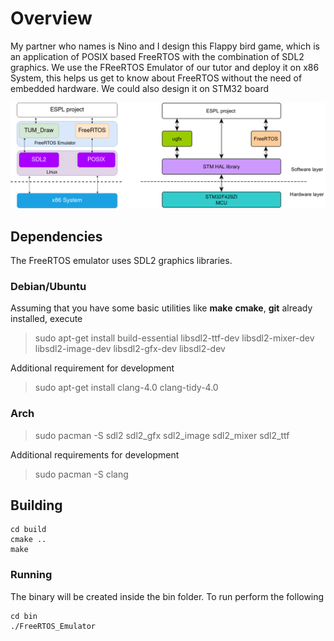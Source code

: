 # Overview

My partner who names is Nino and I design this Flappy bird game, which is an application of POSIX based FreeRTOS with the combination of SDL2 graphics. 
We use the FReeRTOS Emulator of our tutor and deploy it on x86 System, this helps us get to know about FreeRTOS without the need of embedded hardware. We could also design it on STM32 board


![](20230128185224.png)  

## Dependencies

The FreeRTOS emulator uses SDL2 graphics libraries.

### Debian/Ubuntu

Assuming that you have some basic utilities like **make** **cmake**, **git** already installed, execute
> sudo apt-get install build-essential libsdl2-ttf-dev libsdl2-mixer-dev libsdl2-image-dev libsdl2-gfx-dev libsdl2-dev

Additional requirement for development
> sudo apt-get install clang-4.0 clang-tidy-4.0

### Arch
> sudo pacman -S sdl2 sdl2_gfx sdl2_image sdl2_mixer sdl2_ttf

Additional requirements for development
> sudo pacman -S clang

## Building

```
cd build
cmake ..
make
```
### Running

The binary will be created inside the bin folder. To run perform the following
```
cd bin
./FreeRTOS_Emulator
```

